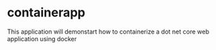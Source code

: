 # containerapp
This application will demonstart how to containerize a dot net core web application  using docker
